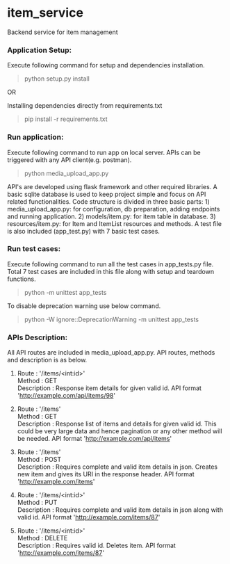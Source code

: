 # item_service
Backend service for item management

### Application Setup:
Execute following command for setup and dependencies installation.

> python setup.py install

OR

Installing dependencies directly from requirements.txt 

> pip install -r requirements.txt


### Run application:
Execute following command to run app on local server. APIs can be triggered with any API client(e.g. postman).

> python media_upload_app.py

API's are developed using flask framework and other required libraries. A basic sqlite database is used to keep project simple and focus on API related functionalities. 
Code structure is divided in three basic parts: 1) media_upload_app.py: for configuration, db preparation, adding endpoints and running application. 2) models/item.py: for item table in database. 3) resources/item.py: for Item and ItemList resources and methods. A test file is also included (app_test.py) with 7 basic test cases.


### Run test cases:
Execute following command to run all the test cases in app_tests.py file.
Total 7 test cases are included in this file along with setup and teardown functions. 

> python -m unittest app_tests

To disable deprecation warning use below command.

> python -W ignore::DeprecationWarning -m unittest app_tests

### APIs Description:
All API routes are included in media_upload_app.py. API routes, methods and description is as below.

1)  Route : '/items/\<int:id\>'<br />
    Method : GET<br />
    Description : Response item details for given valid id. API format 'http://example.com/api/items/98'
   
2)  Route : '/items'<br />
    Method : GET<br />
    Description : Response list of items and details for given valid id. This could be very large data and hence pagination or any other method will be needed. API format 'http://example.com/api/items'
   
3)  Route : '/items'<br />
    Method : POST<br />
    Description : Requires complete and valid item details in json. Creates new item and gives its URI in the response header. API format 'http://example.com/items'
   
4)  Route : '/items/\<int:id\>'<br />
    Method : PUT<br />
    Description : Requires complete and valid item details in json along with valid id. API format 'http://example.com/items/87'
   
5)  Route : '/items/\<int:id\>'<br />
    Method : DELETE<br />
    Description : Requires valid id. Deletes item. API format 'http://example.com/items/87'







